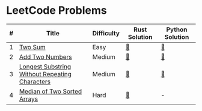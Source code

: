 # LeetCode Problems

| # | Title   | Difficulty | Rust Solution | Python Solution |
|---| ------- | ---------- | ------------- | --------------- |
| 1 | [Two Sum](https://github.com/andrewleverette/leetcode_problems/tree/master/two_sum) | Easy | [📄](https://github.com/andrewleverette/leetcode_problems/blob/master/two_sum/rust/solution/src/lib.rs)| [📄](https://github.com/andrewleverette/leetcode_problems/blob/master/two_sum/python/solution.py) |
| 2 | [Add Two Numbers](https://github.com/andrewleverette/leetcode_problems/tree/master/add_two_numbers) | Medium | [📄](https://github.com/andrewleverette/leetcode_problems/blob/master/add_two_numbers/rust/add_two_numbers/src/lib.rs)| [📄](https://github.com/andrewleverette/leetcode_problems/blob/master/add_two_numbers/python/add_two_numbers.py) |
| 3 | [Longest Substring Without Repeating Characters](https://github.com/andrewleverette/leetcode_problems/tree/master/longest_substring_without_repeating_characters) | Medium | [📄](https://github.com/andrewleverette/leetcode_problems/blob/master/longest_substring_without_repeating_characters/rust/solution/src/lib.rs)| [📄](https://github.com/andrewleverette/leetcode_problems/blob/master/longest_substring_without_repeating_characters/python/solution.py) |
| 4 | [Median of Two Sorted Arrays](https://github.com/andrewleverette/leetcode_problems/tree/master/median_of_two_sorted_arrays) | Hard | [📄](https://github.com/andrewleverette/leetcode_problems/blob/master/median_of_two_sorted_arrays/rust/solution/src/lib.rs)| - |